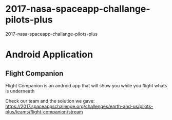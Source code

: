 # 2017-nasa-spaceapp-challange-pilots-plus
2017-nasa-spaceapp-challange-pilots-plus

# Android Application
## Flight Companion
Flight Companion is an android app that will show you while you flight whats is underneath 

Check our team and the solution we gave: https://2017.spaceappschallenge.org/challenges/earth-and-us/pilots-plus/teams/flight-companion/stream
